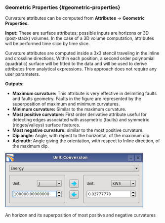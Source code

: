### Geometric Properties {#geometric-properties}

Curvature attributes can be computed from **Attributes** → **Geometric Properties.**

**Input:** These are surface attributes; possible inputs are horizons or 3D (post-stack) volumes. In the case of a 3D volume computation, attributes will be performed time slice by time slice.

Curvature attributes are computed inside a 3x3 stencil traveling in the inline and crossline directions. Within each position, a second order polynomial (quadratic) surface will be fitted to the data and will be used to derive attributes from analytical expressions. This approach does not require any user parameters.

**Outputs:**

*   **Maximum curvature:** This attribute is very effective in delimiting faults and faults geometry. Faults in the figure are represented by the superposition of maximum and minimum curvatures.
*   **Minimum curvature:** Similar to the maximum curvature.
*   **Most positive curvature:** First order derivative attribute useful for detecting edges associated with assymetric (faults) and symmetric (ridges/valleys) surface features.
*   **Most negative curvature:** similar to the most positive curvature.
*   **Dip angle:** Angle, with repect to the horizontal, of the maximum dip.
*   **Azimuth:** Angle giving the orientation, with respect to Inline direction, of the maximum dip.

![](/assets/cusersvalentinappdatalocaltem.png)

An horizon and its superposition of most positive and negative curvatures